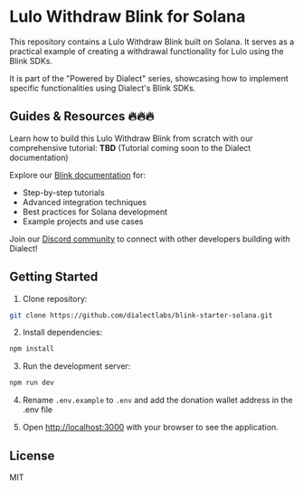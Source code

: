 # Lulo Withdraw Blink for Solana

This repository contains a Lulo Withdraw Blink built on Solana. It serves as a practical example of creating a withdrawal functionality for Lulo using the Blink SDKs. 

It is part of the "Powered by Dialect" series, showcasing how to implement specific functionalities using Dialect's Blink SDKs.

## Guides & Resources 🔥🔥🔥

Learn how to build this Lulo Withdraw Blink from scratch with our comprehensive tutorial:
**TBD** (Tutorial coming soon to the Dialect documentation)

Explore our [Blink documentation](https://docs.dialect.to/blinks/blinks-provider/guides) for:
- Step-by-step tutorials
- Advanced integration techniques
- Best practices for Solana development
- Example projects and use cases

Join our [Discord community](https://discord.gg/saydialect) to connect with other developers building with Dialect!

## Getting Started

1. Clone repository:

```bash
git clone https://github.com/dialectlabs/blink-starter-solana.git
```

2. Install dependencies:

```bash
npm install
```

3. Run the development server:

```bash
npm run dev
```

4. Rename `.env.example` to `.env` and add the donation wallet address in the .env file

5. Open [http://localhost:3000](http://localhost:3000) with your browser to see the application.

## License

MIT
